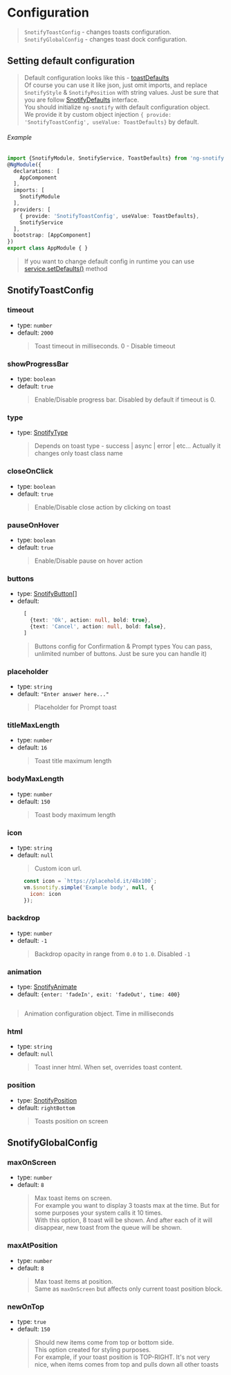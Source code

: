 # Configuration

> `SnotifyToastConfig` - changes toasts configuration.  
> `SnotifyGlobalConfig` - changes toast dock configuration.

## Setting default configuration
> Default configuration looks like this - [toastDefaults](https://github.com/artemsky/ng-snotify/blob/master/src/snotify/toastDefaults.ts)  
> Of course you can use it like json, just omit imports, and replace `SnotifyStyle` & `SnotifyPosition` with string values.
> Just be sure that you are follow [SnotifyDefaults](interfaces.md#snotifydefaults) interface.  
> You should initialize `ng-snotify` with default configuration object.   
> We provide it by custom object injection `{ provide: 'SnotifyToastConfig', useValue: ToastDefaults}` by default.

###### Example
```typescript
import {SnotifyModule, SnotifyService, ToastDefaults} from 'ng-snotify';
@NgModule({
  declarations: [
    AppComponent
  ],
  imports: [
    SnotifyModule
  ],
  providers: [
    { provide: 'SnotifyToastConfig', useValue: ToastDefaults},
    SnotifyService
  ],
  bootstrap: [AppComponent]
})
export class AppModule { }

```

> If you want to change default config in runtime you can use [service.setDefaults()](snotify.md#setdefaults) method
  
## SnotifyToastConfig

### timeout

- type: `number`
- default: `2000`
  > Toast timeout in milliseconds. 0 - Disable timeout
  
### showProgressBar

- type: `boolean`
- default: `true`
  > Enable/Disable progress bar. Disabled by default if timeout is 0.
  
### type

- type: [SnotifyType](types.md#snotifytype)
  > Depends on toast type - success | async | error | etc...
  > Actually it changes only toast class name
  
### closeOnClick

- type: `boolean`
- default: `true`
  > Enable/Disable close action by clicking on toast
  
### pauseOnHover

- type: `boolean`
- default: `true`
  > Enable/Disable pause on hover action
  
### buttons

- type: [SnotifyButton[]](interfaces.md#snotifybutton)
- default: 
  ```typescript
    [
      {text: 'Ok', action: null, bold: true},
      {text: 'Cancel', action: null, bold: false},
    ]
  ```
  > Buttons config for Confirmation & Prompt types
  > You can pass, unlimited number of buttons. Just be sure you can handle it)
  
### placeholder

- type: `string`
- default: `"Enter answer here..."`
  > Placeholder for Prompt toast
  
### titleMaxLength

- type: `number`
- default: `16`
  > Toast title maximum length
  
### bodyMaxLength

- type: `number`
- default: `150`
  > Toast body maximum length
  
### icon

- type: `string`
- default: `null`
  > Custom icon url.
  ```js
    const icon = `https://placehold.it/48x100`;
    vm.$snotify.simple('Example body', null, {
      icon: icon
    });
  ```
  
### backdrop

- type: `number`
- default: `-1`
  > Backdrop opacity in range from `0.0` to `1.0`. 
  > Disabled `-1` 
  
### animation

- type: [SnotifyAnimate](interfaces.md#snotifyanimate)  
- default: `{enter: 'fadeIn', exit: 'fadeOut', time: 400}`
  ```
 > Animation configuration object. Time in milliseconds
  
### html

- type: `string`
- default: `null`
  > Toast inner html. When set, overrides toast content.
  
### position

- type: [SnotifyPosition](enums.md#snotifyposition)
- default: `rightBottom`
  > Toasts position on screen
  
  
  
## SnotifyGlobalConfig
  
### maxOnScreen

- type: `number`
- default: `8`
  > Max toast items on screen.  
  > For example you want to display 3 toasts max at the time. But for some purposes your system calls it 10 times.  
  > With this option, 8 toast will be shown. And after each of it will disappear, new toast from the queue will be shown.


### maxAtPosition

- type: `number`
- default: `8`
  > Max toast items at position.    
    Same as `maxOnScreen` but affects only current toast position block.

  
### newOnTop

- type: `true`
- default: `150`
  > Should new items come from top or bottom side.   
  > This option created for styling purposes.  
  > For example, if your toast position is TOP-RIGHT. It's not very nice, when items comes from top and pulls down all other toasts
    
